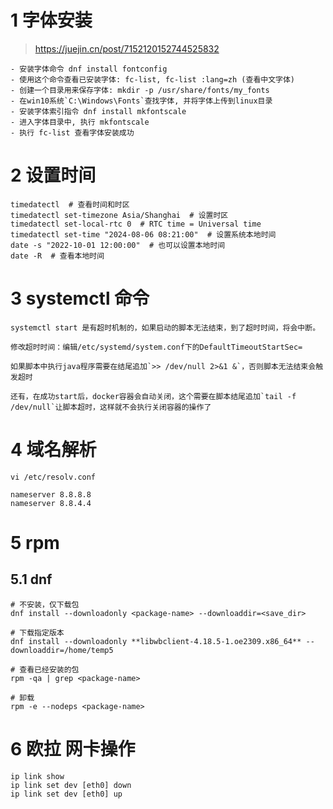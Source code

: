 

# 1 字体安装

> https://juejin.cn/post/7152120152744525832

```
- 安装字体命令 dnf install fontconfig
- 使用这个命令查看已安装字体: fc-list, fc-list :lang=zh (查看中文字体)
- 创建一个目录用来保存字体: mkdir -p /usr/share/fonts/my_fonts
- 在win10系统`C:\Windows\Fonts`查找字体, 并将字体上传到linux目录
- 安装字体索引指令 dnf install mkfontscale
- 进入字体目录中, 执行 mkfontscale
- 执行 fc-list 查看字体安装成功
```


# 2 设置时间

```shell
timedatectl  # 查看时间和时区
timedatectl set-timezone Asia/Shanghai  # 设置时区
timedatectl set-local-rtc 0  # RTC time = Universal time
timedatectl set-time "2024-08-06 08:21:00"  # 设置系统本地时间
date -s "2022-10-01 12:00:00"  # 也可以设置本地时间
date -R  # 查看本地时间
```


# 3 systemctl 命令

```
systemctl start 是有超时机制的，如果启动的脚本无法结束，到了超时时间，将会中断。

修改超时时间：编辑/etc/systemd/system.conf下的DefaultTimeoutStartSec=

如果脚本中执行java程序需要在结尾追加`>> /dev/null 2>&1 &`，否则脚本无法结束会触发超时

还有，在成功start后，docker容器会自动关闭，这个需要在脚本结尾追加`tail -f /dev/null`让脚本超时，这样就不会执行关闭容器的操作了
```


# 4 域名解析

```shell
vi /etc/resolv.conf

nameserver 8.8.8.8
nameserver 8.8.4.4
```


# 5 rpm

## 5.1 dnf

```shell
# 不安装，仅下载包
dnf install --downloadonly <package-name> --downloaddir=<save_dir>

# 下载指定版本
dnf install --downloadonly **libwbclient-4.18.5-1.oe2309.x86_64** --downloaddir=/home/temp5

# 查看已经安装的包
rpm -qa | grep <package-name>

# 卸载
rpm -e --nodeps <package-name>

```



# 6 欧拉 网卡操作


```shell
ip link show
ip link set dev [eth0] down
ip link set dev [eth0] up
```


